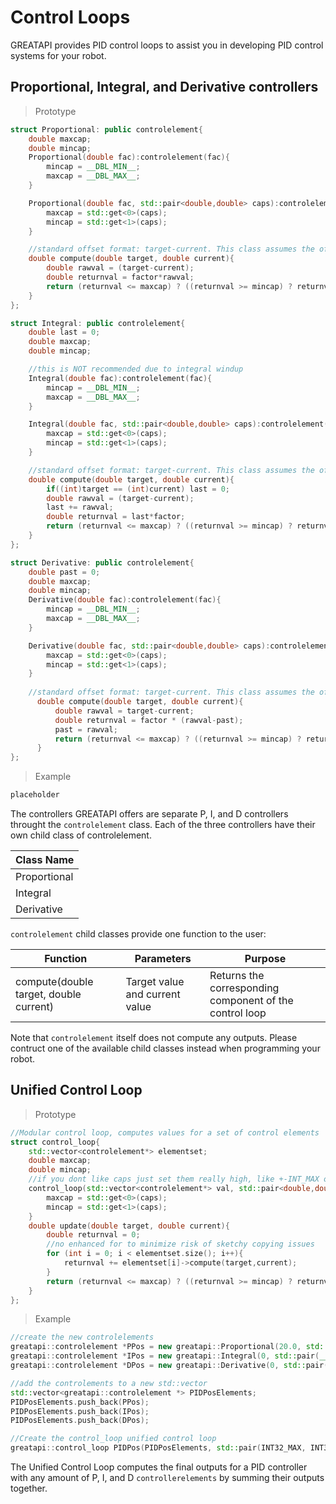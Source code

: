 # Control Loops

GREATAPI provides PID control loops to assist you in developing PID control systems for your robot. 
## Proportional, Integral, and Derivative controllers

> Prototype

```cpp
struct Proportional: public controlelement{
    double maxcap;
    double mincap;
    Proportional(double fac):controlelement(fac){
        mincap = __DBL_MIN__;
        maxcap = __DBL_MAX__;
    }

    Proportional(double fac, std::pair<double,double> caps):controlelement(fac){
        maxcap = std::get<0>(caps);
        mincap = std::get<1>(caps);
    }

    //standard offset format: target-current. This class assumes the offset is in the correct direction already
    double compute(double target, double current){
        double rawval = (target-current);
        double returnval = factor*rawval;
        return (returnval <= maxcap) ? ((returnval >= mincap) ? returnval : mincap) : maxcap;
    }
};

struct Integral: public controlelement{
    double last = 0;
    double maxcap;
    double mincap;

    //this is NOT recommended due to integral windup
    Integral(double fac):controlelement(fac){
        mincap = __DBL_MIN__;
        maxcap = __DBL_MAX__;
    }

    Integral(double fac, std::pair<double,double> caps):controlelement(fac){
        maxcap = std::get<0>(caps);
        mincap = std::get<1>(caps);
    }

    //standard offset format: target-current. This class assumes the offset is in the correct direction already
    double compute(double target, double current){
        if((int)target == (int)current) last = 0;
        double rawval = (target-current);
        last += rawval;
        double returnval = last*factor;
        return (returnval <= maxcap) ? ((returnval >= mincap) ? returnval : mincap) : maxcap;
    }
};

struct Derivative: public controlelement{
    double past = 0;
    double maxcap;
    double mincap;
    Derivative(double fac):controlelement(fac){
        mincap = __DBL_MIN__;
        maxcap = __DBL_MAX__;
    }

    Derivative(double fac, std::pair<double,double> caps):controlelement(fac){
        maxcap = std::get<0>(caps);
        mincap = std::get<1>(caps);
    }
    
    //standard offset format: target-current. This class assumes the offset is in the correct direction already
      double compute(double target, double current){
          double rawval = target-current;
          double returnval = factor * (rawval-past);
          past = rawval;
          return (returnval <= maxcap) ? ((returnval >= mincap) ? returnval : mincap) : maxcap;
      }
};
```

> Example
```cpp
placeholder
```

The controllers GREATAPI offers are separate P, I, and D controllers throught the <code>controlelement</code> class. 
Each of the three controllers have their own child class of controlelement. 

Class Name |
---------- |
Proportional |
Integral |
Derivative |

<code>controlelement</code> child classes provide one function to the user: 

Function | Parameters | Purpose |
-------- | ---------- | ------- |
compute(double target, double current) | Target value and current value | Returns the corresponding component of the control loop |

<aside class = "warning">
Note that <code>controlelement</code> itself does not compute any outputs. Please contruct one of the available child classes instead when programming your robot.  
</aside>

## Unified Control Loop

> Prototype

```cpp
//Modular control loop, computes values for a set of control elements
struct control_loop{
    std::vector<controlelement*> elementset;
    double maxcap;
    double mincap;
    //if you dont like caps just set them really high, like +-INT_MAX or something
    control_loop(std::vector<controlelement*> val, std::pair<double,double> caps):elementset(val){
        maxcap = std::get<0>(caps);
        mincap = std::get<1>(caps);
    }
    double update(double target, double current){
        double returnval = 0;
        //no enhanced for to minimize risk of sketchy copying issues
        for (int i = 0; i < elementset.size(); i++){
            returnval += elementset[i]->compute(target,current);
        }
        return (returnval <= maxcap) ? ((returnval >= mincap) ? returnval : mincap) : maxcap;
    }
};
```

> Example

```cpp
//create the new controlelements
greatapi::controlelement *PPos = new greatapi::Proportional(20.0, std::pair(__DBL_MAX__, __DBL_MIN__));
greatapi::controlelement *IPos = new greatapi::Integral(0, std::pair(__DBL_MAX__, __DBL_MIN__));
greatapi::controlelement *DPos = new greatapi::Derivative(0, std::pair(__DBL_MAX__, __DBL_MIN__));

//add the controlements to a new std::vector
std::vector<greatapi::controlelement *> PIDPosElements;
PIDPosElements.push_back(PPos);
PIDPosElements.push_back(IPos);
PIDPosElements.push_back(DPos);

//Create the control_loop unified control loop
greatapi::control_loop PIDPos(PIDPosElements, std::pair(INT32_MAX, INT32_MIN));
```

The Unified Control Loop computes the final outputs for a PID controller with any amount of P, I, and D <code>controllerelements</code> by summing their outputs together.

